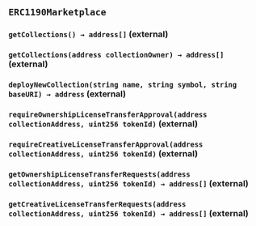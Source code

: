 ## `ERC1190Marketplace`






### `getCollections() → address[]` (external)





### `getCollections(address collectionOwner) → address[]` (external)





### `deployNewCollection(string name, string symbol, string baseURI) → address` (external)





### `requireOwnershipLicenseTransferApproval(address collectionAddress, uint256 tokenId)` (external)





### `requireCreativeLicenseTransferApproval(address collectionAddress, uint256 tokenId)` (external)





### `getOwnershipLicenseTransferRequests(address collectionAddress, uint256 tokenId) → address[]` (external)





### `getCreativeLicenseTransferRequests(address collectionAddress, uint256 tokenId) → address[]` (external)








